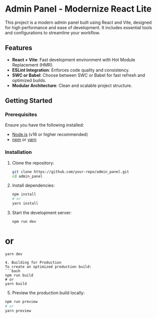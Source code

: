# Admin Panel - Modernize React Lite

This project is a modern admin panel built using React and Vite, designed for high performance and ease of development. It includes essential tools and configurations to streamline your workflow.

## Features

- **React + Vite**: Fast development environment with Hot Module Replacement (HMR).
- **ESLint Integration**: Enforces code quality and consistency.
- **SWC or Babel**: Choose between SWC or Babel for fast refresh and optimized builds.
- **Modular Architecture**: Clean and scalable project structure.

## Getting Started

### Prerequisites

Ensure you have the following installed:

- [Node.js](https://nodejs.org/) (v16 or higher recommended)
- [npm](https://www.npmjs.com/) or [yarn](https://yarnpkg.com/)

### Installation

1. Clone the repository:
   ```bash
   git clone https://github.com/your-repo/admin_panel.git
   cd admin_panel

    ```
2. Install dependencies:
   ```bash
   npm install
   # or
   yarn install
   ```
3. Start the development server:
   ```bash
   npm run dev
# or
    yarn dev
   ```
4. Building for Production
To create an optimized production build:
```bash 
npm run build
# or        
yarn build
```
5. Preview the production build locally:
```bash     
npm run preview 
# or
yarn preview
```